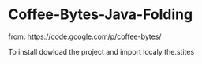 Coffee-Bytes-Java-Folding
=========================

from: https://code.google.com/p/coffee-bytes/


To install dowload the project and import localy the.stites 
